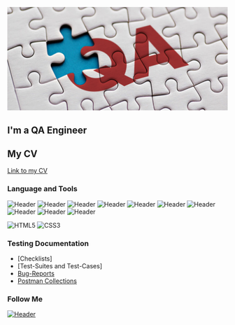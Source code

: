 ![Header](https://github.com/Chemendryakova/Chemendryakova/blob/main/assets/quality-assurance-can-you-qa-that.jpeg)

## I'm a QA Engineer
## My CV
[Link to my CV](https://drive.google.com/file/d/18N4p5aXGyakc2Unq9Jp-cdeS2XVeb8oS/view?usp=share_link)

### Language and Tools
![Header](https://img.shields.io/badge/Jira-090909?style=for-the-badge&logo=jira&logoColor=136be1)
![Header](https://img.shields.io/badge/YouTrack-090909?style=for-the-badge&logo=YouTrack&logoColor=8cc4d7)
![Header](https://img.shields.io/badge/Postman-090909?style=for-the-badge&logo=postman&logoColor=f76935)
![Header](https://img.shields.io/badge/Swagger-090909?style=for-the-badge&logo=swagger&logoColor=7ede2b)
![Header](https://img.shields.io/badge/Github-090909?style=for-the-badge&logo=github&logoColor=8cc4d7)
![Header](https://img.shields.io/badge/Figma-090909?style=for-the-badge&logo=figma&logoColor=7d5fa6)
![Header](https://img.shields.io/badge/DevTools-090909?style=for-the-badge&logo=googlechrome&logoColor=2674f2)
![Header](https://img.shields.io/badge/CharlesProxy-090909?style=for-the-badge&logo=charlesproxy&logoColor=8cc4d7)
![Header](https://img.shields.io/badge/JMeter-090909?style=for-the-badge&logo=apache&logoColor=d75731)
![Header](https://img.shields.io/badge/Qase-blue?style=for-the-badge)

![HTML5](https://img.shields.io/badge/-HTML5-090909?style=for-the-badge&logo=html5&logoColor=dark)
![CSS3](https://img.shields.io/badge/-CSS3-090909?style=for-the-badge&logo=css3&logoColor=dark)



### Testing Documentation
- [Checklists]
- [Test-Suites and Test-Cases]
- [Bug-Reports](https://drive.google.com/file/d/1_mP8yQIzDkrJqD0ermc0UI0hbDzlIrSS/view?usp=share_link)
- [Postman Collections](https://www.postman.com/solar-equinox-31140/workspace/3e3517b2-1d60-4539-a4e4-29e92f45fd93/collection/14628864-2dd98751-8273-4220-bdd5-4ac31df0004e?action=share&creator=14628864)

### Follow Me
[![Header](https://img.shields.io/badge/Telegram-090909?style=for-the-badge&logo=telegram&logoColor=31a5db)](https://t.me/Chemendryakovana)